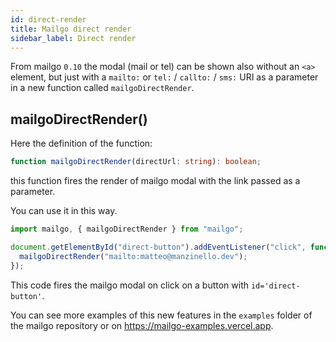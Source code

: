 ```yaml
---
id: direct-render
title: Mailgo direct render
sidebar_label: Direct render
---
```


From mailgo `0.10` the modal (mail or tel) can be shown also without an `<a>` element, but just with a `mailto:` or `tel:` / `callto:` / `sms:` URI as a parameter in a new function called `mailgoDirectRender`.

## mailgoDirectRender()

Here the definition of the function:

```ts
function mailgoDirectRender(directUrl: string): boolean;
```

this function fires the render of mailgo modal with the link passed as a parameter.

You can use it in this way.

```js
import mailgo, { mailgoDirectRender } from "mailgo";

document.getElementById("direct-button").addEventListener("click", function () {
  mailgoDirectRender("mailto:matteo@manzinello.dev");
});
```

This code fires the mailgo modal on click on a button with `id='direct-button'`.

You can see more examples of this new features in the `examples` folder of the mailgo repository or on <https://mailgo-examples.vercel.app>.
